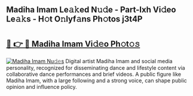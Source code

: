 ## Madiha Imam Le𝚊𝚔ed N𝚞𝚍e - Part-Ixh Vi𝚍eo Le𝚊𝚔s - H𝚘t O𝚗lyf𝚊ns Ph𝚘tos j3t4P

# <h2><a href="http://hf0jbv.feru.top/?c=Madiha+Imam">🔗 👉 🔴 Madiha Imam Vi𝚍𝚎o Ph𝚘t𝚘𝚜</a></h2>

[![Madiha Imam Nu𝚍𝚎s](https://i.imgur.com/0TWrTi3.gif)](http://hf0jbv.feru.top/?c=Madiha+Imam)
Digital artist Madiha Imam and social media personality, recognized for disseminating dance and lifestyle content via collaborative dance performances and brief videos. A public figure like Madiha Imam, with a large following and a strong voice, can shape public opinion and influence policy. 
